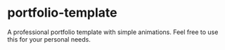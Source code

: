 # portfolio-template
A professional portfolio template with simple animations. Feel free to use this for your personal needs.

